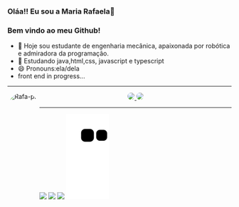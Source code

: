 ### Oláa!! Eu sou a Maria Rafaela👋
###  Bem vindo ao meu Github!

- 🔭 Hoje sou estudante de engenharia mecânica, apaixonada por robótica e admiradora da programação.
- 📘 Estudando java,html,css, javascript e typescript
- 😄 Pronouns:ela/dela
- front end in progress...

----------------------------------------------------------------------------------------------------------------------------------------------------------------------------------------------------------------------------------------------------------------------------------------------------------------------------

<div>
 
 <img align="left" alt="Rafa-pic" height="120" style="border-radius:80px;" src="https://i.picasion.com/pic92/e566a5c182160bb6427ff4220d00c0a8.gif">
</div>
  

 
  
<div align="center">
  
  <a href="https://github.com/RaF4ela">
  <img height="125em" style="border-radius:80px;" src="https://github-readme-stats.vercel.app/api?username=RaF4ela&show_icons=true&theme=algolia&include_all_commits=true&count_private=true"/>
  <img height="125em" style="border-radius:80px;" src="https://github-readme-stats.vercel.app/api/top-langs/?username=RaF4ela&layout=compact&langs_count=7&theme=algolia"/>
   
   
   ----------------------------------------------------------------------------------------------------------------------------------------------------------------------------------------------------------------------------------------------------------------------------------------------------------------------------
</div>
 
 <div> 
  
  <a align="center" href="https://www.instagram.com/rafaaela_arrud/" target="_blank"><img src="https://img.shields.io/badge/-Instagram-%23E4405F?style=for-the-badge&logo=instagram&logoColor=white" target="_blank"></a>
   <a align="center" href = "mailto:rafaelarruda150@gmail.com"><img src="https://img.shields.io/badge/-Gmail-%23333?style=for-the-badge&logo=gmail&logoColor=white" target="_blank"></a>
  <a align="center" href="https://www.linkedin.com/in/rafaela-arruda" target="_blank"><img src="https://img.shields.io/badge/-LinkedIn-%230077B5?style=for-the-badge&logo=linkedin&logoColor=white" target="_blank"></a> 
 ![Snake animation](https://github.com/RaF4ela/RaF4ela/blob/output/github-contribution-grid-snake.svg)
 
</div>
 
 
 
 
 
 

  
 
 
 
 
 
 
  
